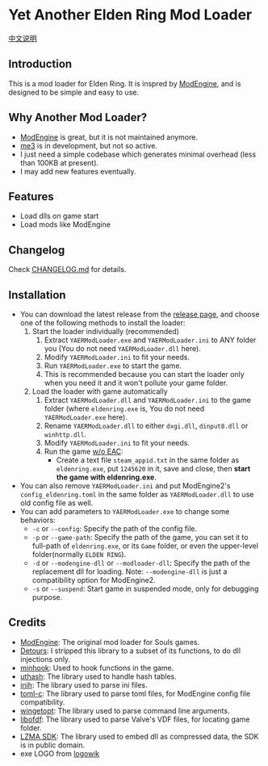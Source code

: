 # Yet Another Elden Ring Mod Loader

[中文说明](README.zhCN.md)

## Introduction
This is a mod loader for Elden Ring. It is inspred by [ModEngine](https://github.com/soulsmods/ModEngine2), and is designed to be simple and easy to use.

## Why Another Mod Loader?
- [ModEngine](https://github.com/soulsmods/ModEngine2) is great, but it is not maintained anymore.
- [me3](https://github.com/garyttierney/me3) is in development, but not so active.
- I just need a simple codebase which generates minimal overhead (less than 100KB at present).
- I may add new features eventually.

## Features
- Load dlls on game start
- Load mods like ModEngine

## Changelog
Check [CHANGELOG.md](CHANGELOG.md) for details.

## Installation
- You can download the latest release from the [release page](https://github.com/soarqin/YAERModLoader/releases), and choose one of the following methods to install the loader:
  1. Start the loader individually (recommended)
     1. Extract `YAERModLoader.exe` and `YAERModLoader.ini` to ANY folder you  (You do not need `YAERModLoader.dll` here).
     2. Modify `YAERModLoader.ini` to fit your needs.
     3. Run `YAERModLoader.exe` to start the game.
     4. This is recommended because you can start the loader only when you need it and it won't pollute your game folder.
  2. Load the loader with game automatically
     1. Extract `YAERModLoader.dll` and `YAERModLoader.ini` to the game folder (where `eldenring.exe` is, You do not need `YAERModLoader.exe` here).
     2. Rename `YAERModLoader.dll` to either `dxgi.dll`, `dinput8.dll` or `winhttp.dll`.
     3. Modify `YAERModLoader.ini` to fit your needs.
     4. Run the game [w/o EAC](https://steamcommunity.com/sharedfiles/filedetails/?id=2763986548):
        - Create a text file `steam_appid.txt` in the same folder as `eldenring.exe`, put `1245620` in it, save and close, then **start the game with eldenring.exe**. 
- You can also remove `YAERModLoader.ini` and put ModEngine2's `config_eldenring.toml` in the same folder as `YAERModLoader.dll` to use old config file as well.
- You can add parameters to `YAERModLoader.exe` to change some behaviors:
  - `-c` or `--config`: Specify the path of the config file.
  - `-p` or `--game-path`: Specify the path of the game, you can set it to full-path of `eldenring.exe`, or its `Game` folder, or even the upper-level folder(normally `ELDEN RING`).
  - `-d` or `--modengine-dll` or `--modloader-dll`: Specify the path of the replacement dll for loading. Note: `--modengine-dll` is just a compatibility option for ModEngine2.
  - `-s` or `--suspend`: Start game in suspended mode, only for debugging purpose.

## Credits
- [ModEngine](https://github.com/soulsmods/ModEngine2): The original mod loader for Souls games.
- [Detours](https://github.com/microsoft/Detours): I stripped this library to a subset of its functions, to do dll injections only.
- [minhook](https://github.com/TsudaKageyu/minhook): Used to hook functions in the game.
- [uthash](https://github.com/troydhanson/uthash): The library used to handle hash tables.
- [inih](https://github.com/benhoyt/inih): The library used to parse ini files.
- [toml-c](https://github.com/arp242/toml-c): The library used to parse toml files, for ModEngine config file compatibility.
- [wingetopt](https://github.com/alex85k/wingetopt): The library used to parse command line arguments.
- [libofdf](https://github.com/Jan200101/libofdf): The library used to parse Valve's VDF files, for locating game folder.
- [LZMA SDK](https://7-zip.org/sdk.html): The library used to embed dll as compressed data, the SDK is in public domain.
- exe LOGO from [logowik](https://logowik.com/elden-ring-logo-vector-svg-pdf-ai-eps-cdr-free-download-12207.html)
